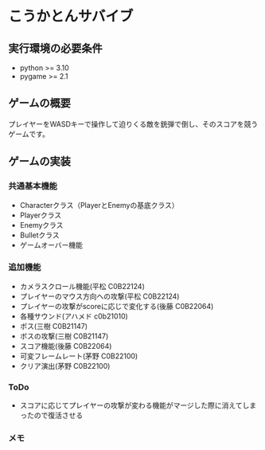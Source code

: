 # こうかとんサバイブ
## 実行環境の必要条件
* python >= 3.10
* pygame >= 2.1

## ゲームの概要
プレイヤーをWASDキーで操作して迫りくる敵を銃弾で倒し、そのスコアを競うゲームです。

## ゲームの実装

### 共通基本機能
* Characterクラス（PlayerとEnemyの基底クラス）
* Playerクラス
* Enemyクラス
* Bulletクラス
* ゲームオーバー機能

### 追加機能
* カメラスクロール機能(平松 C0B22124)
* プレイヤーのマウス方向への攻撃(平松 C0B22124)
* プレイヤーの攻撃がscoreに応じで変化する(後藤 C0B22064)
* 各種サウンド(アハメド c0b21010)
* ボス(三樹 C0B21147)
* ボスの攻撃(三樹 C0B21147)
* スコア機能(後藤 C0B22064)
* 可変フレームレート(茅野 C0B22100)
* クリア演出(茅野 C0B22100)
### ToDo

* スコアに応じてプレイヤーの攻撃が変わる機能がマージした際に消えてしまったので復活させる

### メモ
